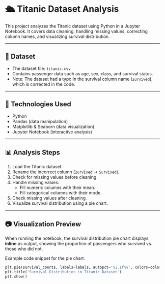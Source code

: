 # 🛳️ Titanic Dataset Analysis

This project analyzes the Titanic dataset using Python in a Jupyter Notebook. It covers data cleaning, handling missing values, correcting column names, and visualizing survival distribution.

---

## 📁 Dataset

- The dataset file: `titanic.csv`
- Contains passenger data such as age, sex, class, and survival status.
- Note: The dataset had a typo in the survival column name (`2urvived`), which is corrected in the code.

---

## 🧰 Technologies Used

- Python
- Pandas (data manipulation)
- Matplotlib & Seaborn (data visualization)
- Jupyter Notebook (interactive analysis)

---

## 📊 Analysis Steps

1. Load the Titanic dataset.
2. Rename the incorrect column (`2urvived` → `Survived`).
3. Check for missing values before cleaning.
4. Handle missing values:
   - Fill numeric columns with their mean.
   - Fill categorical columns with their mode.
5. Check missing values after cleaning.
6. Visualize survival distribution using a pie chart.

---

## 📷 Visualization Preview

When running the notebook, the survival distribution pie chart displays **inline** as output, showing the proportion of passengers who survived vs. those who did not.

Example code snippet for the pie chart:

```python
plt.pie(survival_counts, labels=labels, autopct='%1.1f%%', colors=colors, startangle=90, explode=[0, 0.1])
plt.title('Survival Distribution in Titanic Dataset')
plt.show()
